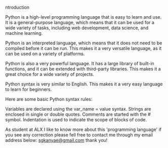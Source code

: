 ntroduction

Python is a high-level programming language that is easy to learn and use. It is a general-purpose language, which means that it can be used for a wide variety of tasks, including web development, data science, and machine learning.


Python is an interpreted language, which means that it does not need to be compiled before it can be run. This makes it a very versatile language, as it can be used on a variety of platforms.

Python is also a very powerful language. It has a large library of built-in functions, and it can be extended with third-party libraries. This makes it a great choice for a wide variety of projects.



Python syntax is very similar to English. This makes it a very easy language to learn for beginners.

Here are some basic Python syntax rules:

Variables are declared using the var_name = value syntax.
Strings are enclosed in single or double quotes.
Comments are started with the # symbol.
Indentation is used to indicate the scope of blocks of code.

As student at ALX I like to know more about this 'programming language' if you see any correction please fell free to contact me through my email address below:
sgkanyae@gmail.com thank you!